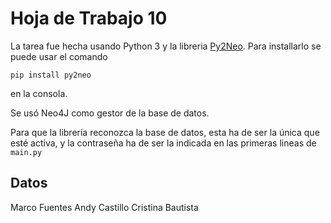 # Hoja de Trabajo 10

La tarea fue hecha usando Python 3 y la libreria [Py2Neo](https://py2neo.org/v3). Para installarlo se puede usar el comando

```pip install py2neo``` 

en la consola.

Se usó Neo4J como gestor de la base de datos.

Para que la librería reconozca la base de datos, esta ha de ser la única que esté activa, y la contraseña ha de ser la indicada en las primeras lineas de ```main.py```

## Datos

Marco Fuentes
Andy Castillo
Cristina Bautista
